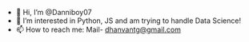 - 👋 Hi, I’m @Danniboy07
- 👀 I’m interested in Python, JS and am trying to handle Data Science!
- 📫 How to reach me: Mail- dhanvantg@gmail.com

<!---
Danniboy07/Danniboy07 is a ✨ special ✨ repository because its `README.md` (this file) appears on your GitHub profile.
You can click the Preview link to take a look at your changes.
--->

